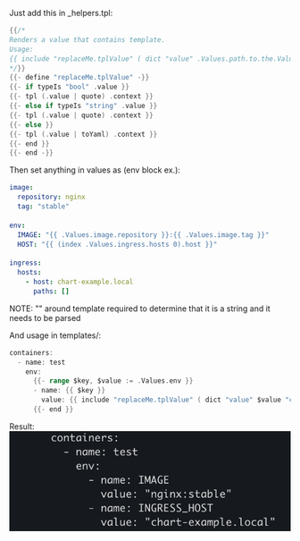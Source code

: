 Just add this in _helpers.tpl:
```go
{{/*
Renders a value that contains template.
Usage:
{{ include "replaceMe.tplValue" ( dict "value" .Values.path.to.the.Value "context" $) }}
*/}}
{{- define "replaceMe.tplValue" -}}
{{- if typeIs "bool" .value }}
{{- tpl (.value | quote) .context }}
{{- else if typeIs "string" .value }}
{{- tpl (.value | quote) .context }}
{{- else }}
{{- tpl (.value | toYaml) .context }}
{{- end }}
{{- end -}}
```

Then set anything in values as (env block ex.):
```yaml
image:
  repository: nginx
  tag: "stable"

env:
  IMAGE: "{{ .Values.image.repository }}:{{ .Values.image.tag }}"
  HOST: "{{ (index .Values.ingress.hosts 0).host }}"

ingress:
  hosts:
    - host: chart-example.local
      paths: []
```

NOTE: "" around template required to determine that it is a string and it needs to be parsed

And usage in templates/:
```go
containers:
  - name: test
    env:
      {{- range $key, $value := .Values.env }}
      - name: {{ $key }}
        value: {{ include "replaceMe.tplValue" ( dict "value" $value "context" $) }}
      {{- end }}
```

Result:
![ResultImage](https://raw.githubusercontent.com/oanogin/gist-stuff/master/helm_template_in_values/result.png)